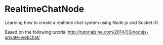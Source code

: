 # RealtimeChatNode
Learning how to create a realtime chat system using Node.js and Socket.IO 

Based on the following tutorial
http://tutorialzine.com/2014/03/nodejs-private-webchat/
